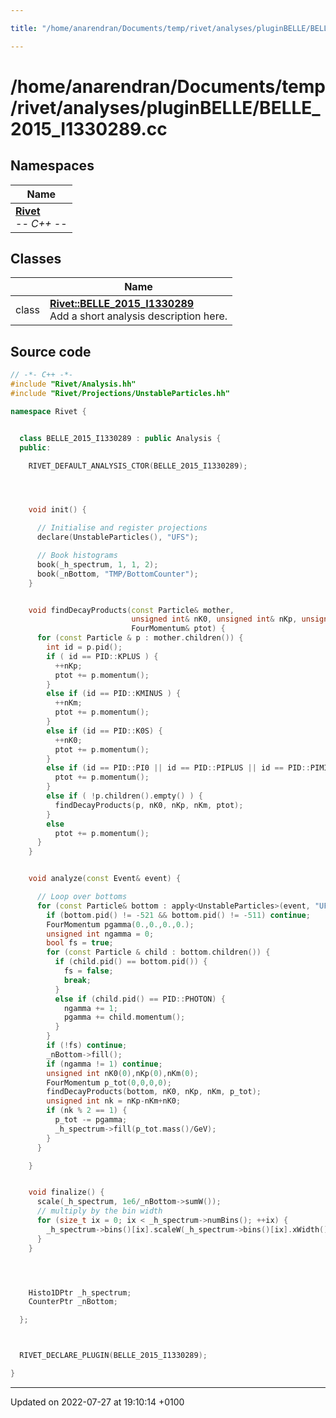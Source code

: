 ```yaml
---

title: "/home/anarendran/Documents/temp/rivet/analyses/pluginBELLE/BELLE_2015_I1330289.cc"

---
```


# /home/anarendran/Documents/temp/rivet/analyses/pluginBELLE/BELLE_2015_I1330289.cc



## Namespaces

| Name           |
| -------------- |
| **[Rivet](http://example.org/namespaces/namespacerivet/)** <br>-*- C++ -*-  |

## Classes

|                | Name           |
| -------------- | -------------- |
| class | **[Rivet::BELLE_2015_I1330289](http://example.org/classes/classrivet_1_1belle__2015__i1330289/)** <br>Add a short analysis description here.  |




## Source code

```cpp
// -*- C++ -*-
#include "Rivet/Analysis.hh"
#include "Rivet/Projections/UnstableParticles.hh"

namespace Rivet {


  class BELLE_2015_I1330289 : public Analysis {
  public:

    RIVET_DEFAULT_ANALYSIS_CTOR(BELLE_2015_I1330289);




    void init() {

      // Initialise and register projections
      declare(UnstableParticles(), "UFS");

      // Book histograms
      book(_h_spectrum, 1, 1, 2);
      book(_nBottom, "TMP/BottomCounter");
    }


    void findDecayProducts(const Particle& mother,
                           unsigned int& nK0, unsigned int& nKp, unsigned int& nKm,
                           FourMomentum& ptot) {
      for (const Particle & p : mother.children()) {
        int id = p.pid();
        if ( id == PID::KPLUS ) {
          ++nKp;
          ptot += p.momentum();
        }
        else if (id == PID::KMINUS ) {
          ++nKm;
          ptot += p.momentum();
        }
        else if (id == PID::K0S) {
          ++nK0;
          ptot += p.momentum();
        }
        else if (id == PID::PI0 || id == PID::PIPLUS || id == PID::PIMINUS) {
          ptot += p.momentum();
        }
        else if ( !p.children().empty() ) {
          findDecayProducts(p, nK0, nKp, nKm, ptot);
        }
        else
          ptot += p.momentum();
      }
    }


    void analyze(const Event& event) {

      // Loop over bottoms
      for (const Particle& bottom : apply<UnstableParticles>(event, "UFS").particles()) {
        if (bottom.pid() != -521 && bottom.pid() != -511) continue;
        FourMomentum pgamma(0.,0.,0.,0.);
        unsigned int ngamma = 0;
        bool fs = true;
        for (const Particle & child : bottom.children()) {
          if (child.pid() == bottom.pid()) {
            fs = false;
            break;
          }
          else if (child.pid() == PID::PHOTON) {
            ngamma += 1;
            pgamma += child.momentum();
          }
        }
        if (!fs) continue;
        _nBottom->fill();
        if (ngamma != 1) continue;
        unsigned int nK0(0),nKp(0),nKm(0);
        FourMomentum p_tot(0,0,0,0);
        findDecayProducts(bottom, nK0, nKp, nKm, p_tot);
        unsigned int nk = nKp-nKm+nK0;
        if (nk % 2 == 1) {
          p_tot -= pgamma;
          _h_spectrum->fill(p_tot.mass()/GeV);
        }
      }

    }


    void finalize() {
      scale(_h_spectrum, 1e6/_nBottom->sumW());
      // multiply by the bin width
      for (size_t ix = 0; ix < _h_spectrum->numBins(); ++ix) {
        _h_spectrum->bins()[ix].scaleW(_h_spectrum->bins()[ix].xWidth());
      }
    }




    Histo1DPtr _h_spectrum;
    CounterPtr _nBottom;

  };



  RIVET_DECLARE_PLUGIN(BELLE_2015_I1330289);

}
```


-------------------------------

Updated on 2022-07-27 at 19:10:14 +0100

